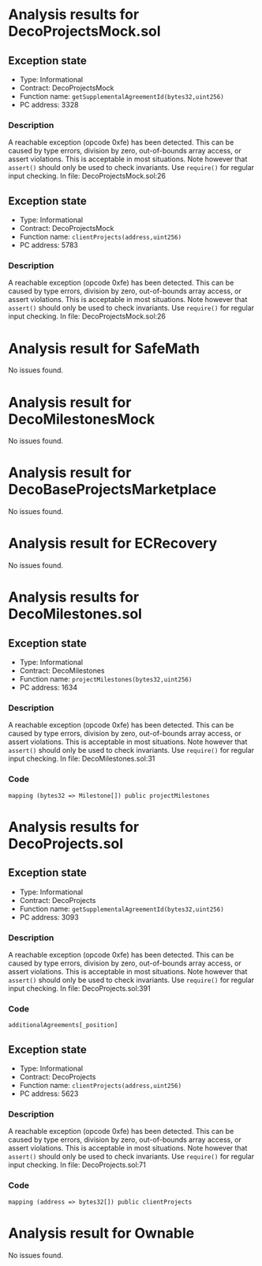 # Analysis results for DecoProjectsMock.sol

## Exception state

- Type: Informational
- Contract: DecoProjectsMock
- Function name: `getSupplementalAgreementId(bytes32,uint256)`
- PC address: 3328

### Description

A reachable exception (opcode 0xfe) has been detected. This can be caused by type errors, division by zero, out-of-bounds array access, or assert violations. This is acceptable in most situations. Note however that `assert()` should only be used to check invariants. Use `require()` for regular input checking.
In file: DecoProjectsMock.sol:26

## Exception state

- Type: Informational
- Contract: DecoProjectsMock
- Function name: `clientProjects(address,uint256)`
- PC address: 5783

### Description

A reachable exception (opcode 0xfe) has been detected. This can be caused by type errors, division by zero, out-of-bounds array access, or assert violations. This is acceptable in most situations. Note however that `assert()` should only be used to check invariants. Use `require()` for regular input checking.
In file: DecoProjectsMock.sol:26

# Analysis result for SafeMath

No issues found.
# Analysis result for DecoMilestonesMock

No issues found.
# Analysis result for DecoBaseProjectsMarketplace

No issues found.
# Analysis result for ECRecovery

No issues found.
# Analysis results for DecoMilestones.sol

## Exception state

- Type: Informational
- Contract: DecoMilestones
- Function name: `projectMilestones(bytes32,uint256)`
- PC address: 1634

### Description

A reachable exception (opcode 0xfe) has been detected. This can be caused by type errors, division by zero, out-of-bounds array access, or assert violations. This is acceptable in most situations. Note however that `assert()` should only be used to check invariants. Use `require()` for regular input checking.
In file: DecoMilestones.sol:31

### Code

```
mapping (bytes32 => Milestone[]) public projectMilestones
```

# Analysis results for DecoProjects.sol

## Exception state

- Type: Informational
- Contract: DecoProjects
- Function name: `getSupplementalAgreementId(bytes32,uint256)`
- PC address: 3093

### Description

A reachable exception (opcode 0xfe) has been detected. This can be caused by type errors, division by zero, out-of-bounds array access, or assert violations. This is acceptable in most situations. Note however that `assert()` should only be used to check invariants. Use `require()` for regular input checking.
In file: DecoProjects.sol:391

### Code

```
additionalAgreements[_position]
```

## Exception state

- Type: Informational
- Contract: DecoProjects
- Function name: `clientProjects(address,uint256)`
- PC address: 5623

### Description

A reachable exception (opcode 0xfe) has been detected. This can be caused by type errors, division by zero, out-of-bounds array access, or assert violations. This is acceptable in most situations. Note however that `assert()` should only be used to check invariants. Use `require()` for regular input checking.
In file: DecoProjects.sol:71

### Code

```
mapping (address => bytes32[]) public clientProjects
```

# Analysis result for Ownable

No issues found.
